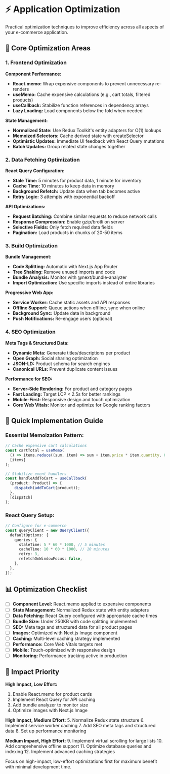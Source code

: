 # ⚡ Application Optimization

Practical optimization techniques to improve efficiency across all aspects of your e-commerce application.

## 🎯 Core Optimization Areas

### 1. Frontend Optimization

**Component Performance:**

- **React.memo:** Wrap expensive components to prevent unnecessary re-renders
- **useMemo:** Cache expensive calculations (e.g., cart totals, filtered products)
- **useCallback:** Stabilize function references in dependency arrays
- **Lazy Loading:** Load components below the fold when needed

**State Management:**

- **Normalized State:** Use Redux Toolkit's entity adapters for O(1) lookups
- **Memoized Selectors:** Cache derived state with createSelector
- **Optimistic Updates:** Immediate UI feedback with React Query mutations
- **Batch Updates:** Group related state changes together

### 2. Data Fetching Optimization

**React Query Configuration:**

- **Stale Time:** 5 minutes for product data, 1 minute for inventory
- **Cache Time:** 10 minutes to keep data in memory
- **Background Refetch:** Update data when tab becomes active
- **Retry Logic:** 3 attempts with exponential backoff

**API Optimizations:**

- **Request Batching:** Combine similar requests to reduce network calls
- **Response Compression:** Enable gzip/brotli on server
- **Selective Fields:** Only fetch required data fields
- **Pagination:** Load products in chunks of 20-50 items

### 3. Build Optimization

**Bundle Management:**

- **Code Splitting:** Automatic with Next.js App Router
- **Tree Shaking:** Remove unused imports and code
- **Bundle Analysis:** Monitor with @next/bundle-analyzer
- **Import Optimization:** Use specific imports instead of entire libraries

**Progressive Web App:**

- **Service Worker:** Cache static assets and API responses
- **Offline Support:** Queue actions when offline, sync when online
- **Background Sync:** Update data in background
- **Push Notifications:** Re-engage users (optional)

### 4. SEO Optimization

**Meta Tags & Structured Data:**

- **Dynamic Meta:** Generate titles/descriptions per product
- **Open Graph:** Social sharing optimization
- **JSON-LD:** Product schema for search engines
- **Canonical URLs:** Prevent duplicate content issues

**Performance for SEO:**

- **Server-Side Rendering:** For product and category pages
- **Fast Loading:** Target LCP < 2.5s for better rankings
- **Mobile-First:** Responsive design and touch optimization
- **Core Web Vitals:** Monitor and optimize for Google ranking factors

## 🔧 Quick Implementation Guide

### Essential Memoization Pattern:

```typescript
// Cache expensive cart calculations
const cartTotal = useMemo(
  () => items.reduce((sum, item) => sum + item.price * item.quantity, 0),
  [items]
);

// Stabilize event handlers
const handleAddToCart = useCallback(
  (product: Product) => {
    dispatch(addToCart(product));
  },
  [dispatch]
);
```

### React Query Setup:

```typescript
// Configure for e-commerce
const queryClient = new QueryClient({
  defaultOptions: {
    queries: {
      staleTime: 5 * 60 * 1000, // 5 minutes
      cacheTime: 10 * 60 * 1000, // 10 minutes
      retry: 3,
      refetchOnWindowFocus: false,
    },
  },
});
```

## 📊 Optimization Checklist

- [ ] **Component Level:** React.memo applied to expensive components
- [ ] **State Management:** Normalized Redux state with entity adapters
- [ ] **Data Fetching:** React Query configured with appropriate cache times
- [ ] **Bundle Size:** Under 250KB with code splitting implemented
- [ ] **SEO:** Meta tags and structured data for all product pages
- [ ] **Images:** Optimized with Next.js Image component
- [ ] **Caching:** Multi-level caching strategy implemented
- [ ] **Performance:** Core Web Vitals targets met
- [ ] **Mobile:** Touch-optimized with responsive design
- [ ] **Monitoring:** Performance tracking active in production

## 🎯 Impact Priority

**High Impact, Low Effort:**

1. Enable React.memo for product cards
2. Implement React Query for API caching
3. Add bundle analyzer to monitor size
4. Optimize images with Next.js Image

**High Impact, Medium Effort:** 5. Normalize Redux state structure 6. Implement service worker caching 7. Add SEO meta tags and structured data 8. Set up performance monitoring

**Medium Impact, High Effort:** 9. Implement virtual scrolling for large lists 10. Add comprehensive offline support 11. Optimize database queries and indexing 12. Implement advanced caching strategies

Focus on high-impact, low-effort optimizations first for maximum benefit with minimal development time.
